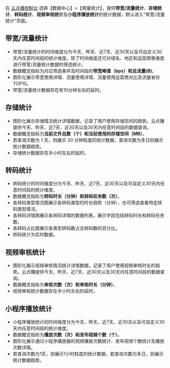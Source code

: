 在 [云点播控制台](https://console.cloud.tencent.com/vod/overview) 选择【数据中心】>【用量统计】，提供**带宽/流量统计**、**存储统计**、**转码统计**、**视频审核统计**及**小程序播放统计**的统计数据，默认进入“带宽/流量统计”页面。

## 带宽/流量统计

- 带宽/流量统计的时间维度分为今天、昨天、近7天、近30天以及可自定义30天内任意时间段的统计维度。除了时间维度还可对域名、地区和运营商等维度进行带宽/流量统计数据的筛选统计。
- 数据概览指标为对应筛选条件及时间段的**带宽峰值（bps）**和**总流量(B)**。
- 图形化展示带宽使用详情、流量使用详情、流量使用运营商对比及流量省份 TOP10。
- 带宽/流量统计数据存在有10分钟左右的延时。

## 存储统计


- 图形化展示存储情况统计详情数据，记录了用户使用存储空间的趋势。云点播提供今天、昨天、近7天、近30天以及30天内任意时间段的数据查询。
- 数据概览指标为**当前文件总数（个）**和**当前使用的存储空间（MB）**。
- 若查询次数为 1 天，则展示 20 分钟粒度的统计数据，查询次数为多日则展示统计数据趋势。
- 存储统计数据存在半小时左右的延时。


## 转码统计

- 转码统计的时间维度分为今天、昨天、近7天、近30天以及可自定义30天内任意时间段的统计维度。
- 数据概览指标为**转码时长（分钟）**和**转码任务数（次）**。
- 各转码类型情况图展示各转码类型的时长趋势（分钟），也可筛选查看特定转码类型情况。
- 各转码详情图展示各转码详情的数据列表，展示字段包括转码时长和转码任务数。
- 各转码占比图展示各类型转码数占总转码数的百分比。
- 转码统计为实时数据。


## 视频审核统计

- 图形化展示视频审核情况统计详情数据，记录了用户使用视频审核时长的趋势。云点播提供今天、昨天、近7天、近30天以及30天内任意时间段的数据查询。
- 数据概览指标为**审核次数（次）**和**审核时长（分钟）**。
- 视频审核统计数据存在半小时左右的延时。

## 小程序播放统计
- 小程序播放统计的时间维度分为今天、昨天、近7天、近30天以及可自定义30天内任意时间段的统计维度。
- 数据概览指标为**播放次数（次）**和**发布视频个数（个）**。
- 图形化展示通过小程序播放器的视频播放次数统计、发布视频个数统计及播放次数详情。
- 若查询次数为1天，则展示1小时粒度的统计数据，若查询次数为多日，则展示统计数据趋势。
